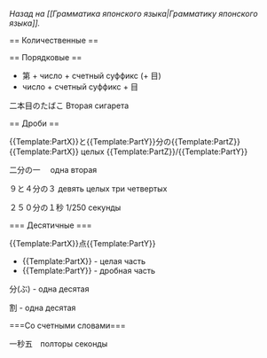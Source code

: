 <i>Назад на [[Грамматика японского языка|Грамматику японского языка]].</i>

== Количественные ==

== Порядковые ==

* 第 + число + счетный суффикс (+ 目)
* число + счетный суффикс + 目

二本目のたばこ
Вторая сигарета

== Дроби ==

{{Template:PartX}}と{{Template:PartY}}分の{{Template:PartZ}}　{{Template:PartX}} целых {{Template:PartZ}}/{{Template:PartY}}

二分の一　
одна вторая

９と４分の３
девять целых три четвертых

２５０分の１秒 1/250 секунды

=== Десятичные ===

{{Template:PartX}}点{{Template:PartY}}
* {{Template:PartX}} - целая часть
* {{Template:PartY}} - дробная часть

分(ぶ) - одна десятая

割 - одна десятая

===Со счетными словами===

一秒五　полторы секонды
